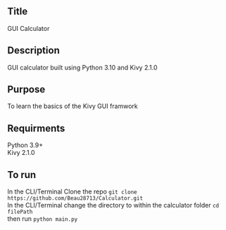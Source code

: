 ## Title
GUI Calculator

## Description 
GUI calculator built using Python 3.10 and Kivy 2.1.0

## Purpose  
To learn the basics of the Kivy GUI framwork

## Requirments
Python 3.9+  
Kivy 2.1.0

## To run 
In the CLI/Terminal Clone the repo   `git clone https://github.com/Beau28713/Calculator.git`  
In the CLI/Terminal change the directory to within the calculator folder `cd filePath`  
then run `python main.py`
